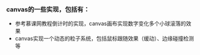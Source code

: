 ### canvas的一些实现，包括有：
* 参考慕课网教程倒计时的实现，canvas画布实现数字变化多个小球滚落的效果
* canvas实现一个动态的粒子系统，包括鼠标跟随效果（缓动）、边缘碰撞检测等